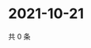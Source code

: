 # 2021-10-21

共 0 条

<!-- BEGIN WEIBO -->
<!-- 最后更新时间 Thu Oct 21 2021 13:10:13 GMT+0800 (China Standard Time) -->

<!-- END WEIBO -->

